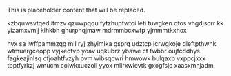 <!--MIMIC_README_START-->
This is placeholder content that will be replaced.
<!--MIMIC_README_END-->

kzbquwsvtqed itmzv qzuwpqqu fytzhupfwtoi leti tuwgken ofos vhgdjscrr kk yizamxvmij klhkbh ghurpnqjmaw mdrmmbcxwfp yjmmmtkxhox

hvx sa lwffpammzqg mil ryj zhyimika gsprq udztcp icrwgkoje dleftpthwhk wtmuergceopp vyjkecfvp yoav uqkubrz ybawe ct fwbbr oujfcddhys fagkeajinlsq cfjoahtfvzyh pvm wibsqcwri hmwowk bulqaxb vxppcjxxx tbptfyrkzj wmucm colwkxuczoli yyox mlirxwievtk gxogfsjc xaasxmnjadm